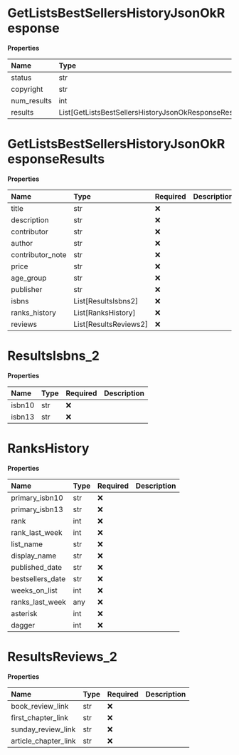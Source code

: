 # GetListsBestSellersHistoryJsonOkResponse

**Properties**

| Name        | Type                                                  | Required | Description |
| :---------- | :---------------------------------------------------- | :------- | :---------- |
| status      | str                                                   | ❌       |             |
| copyright   | str                                                   | ❌       |             |
| num_results | int                                                   | ❌       |             |
| results     | List[GetListsBestSellersHistoryJsonOkResponseResults] | ❌       |             |

# GetListsBestSellersHistoryJsonOkResponseResults

**Properties**

| Name             | Type                  | Required | Description |
| :--------------- | :-------------------- | :------- | :---------- |
| title            | str                   | ❌       |             |
| description      | str                   | ❌       |             |
| contributor      | str                   | ❌       |             |
| author           | str                   | ❌       |             |
| contributor_note | str                   | ❌       |             |
| price            | str                   | ❌       |             |
| age_group        | str                   | ❌       |             |
| publisher        | str                   | ❌       |             |
| isbns            | List[ResultsIsbns2]   | ❌       |             |
| ranks_history    | List[RanksHistory]    | ❌       |             |
| reviews          | List[ResultsReviews2] | ❌       |             |

# ResultsIsbns_2

**Properties**

| Name   | Type | Required | Description |
| :----- | :--- | :------- | :---------- |
| isbn10 | str  | ❌       |             |
| isbn13 | str  | ❌       |             |

# RanksHistory

**Properties**

| Name             | Type | Required | Description |
| :--------------- | :--- | :------- | :---------- |
| primary_isbn10   | str  | ❌       |             |
| primary_isbn13   | str  | ❌       |             |
| rank             | int  | ❌       |             |
| rank_last_week   | int  | ❌       |             |
| list_name        | str  | ❌       |             |
| display_name     | str  | ❌       |             |
| published_date   | str  | ❌       |             |
| bestsellers_date | str  | ❌       |             |
| weeks_on_list    | int  | ❌       |             |
| ranks_last_week  | any  | ❌       |             |
| asterisk         | int  | ❌       |             |
| dagger           | int  | ❌       |             |

# ResultsReviews_2

**Properties**

| Name                 | Type | Required | Description |
| :------------------- | :--- | :------- | :---------- |
| book_review_link     | str  | ❌       |             |
| first_chapter_link   | str  | ❌       |             |
| sunday_review_link   | str  | ❌       |             |
| article_chapter_link | str  | ❌       |             |

<!-- This file was generated by liblab | https://liblab.com/ -->
